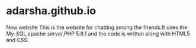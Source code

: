 # adarsha.github.io
New website
This is the website for chatting among the friends.It uses the My-SQL,apache server,PHP 5.8.1 and the code is written along with HTML5 and CSS.
